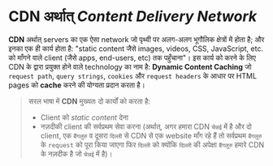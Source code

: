 <!-- ---
hide:
  - navigation # Hide navigation
  - toc        # Hide table of contents
--- -->

# **CDN** अर्थात् *Content Delivery Network*

**CDN** अर्थात् servers का एक ऐसा network जो पृथ्वी पर अलग-अलग भूगौलिक क्षेत्रों में होता है; और इनका एक ही कार्य होता है: "static content जैसे images, videos, CSS, JavaScript, etc. को माँगने वाले client (जैसे apps, end-users, etc) तक पहुँचाना"। इस कार्य को करने के लिए CDN के द्वारा प्रयुक्त होने वाले technology का नाम है: **Dynamic Content Caching** जो `request path`, `query strings`, `cookies` और `request headers` के आधार पर HTML pages को **cache** करने की योग्यता प्रदान करता है।

> सरल भाषा में **CDN** मुख्यतः दो कार्यों को करता है:
> - Client को *static content* देना 
> - नज़दीकी client की सर्वप्रथम सेवा करना (अर्थात्, अगर हमारा CDN `चेन्नई` में है और दो client, एक `बैंगलुरु` व दूसरा `दिल्ली` से CDN से एक website माँग रहे हैं तो सर्वप्रथम `बैंगलुरु` के `request` को पूरा किया जाएगा फिर `दिल्ली` को क्योंकि `दिल्ली` की अपेक्षा `बैंगलुरु` हमारे CDN के नज़दीक है जो `चेन्नई` में है)।

 